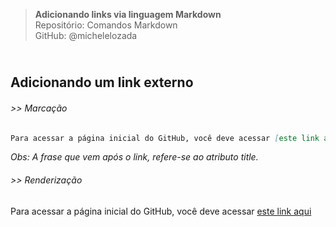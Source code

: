 > **Adicionando links via linguagem Markdown**      
> Repositório: Comandos Markdown  
> GitHub: @michelelozada
&nbsp;
     
&nbsp;     
**Adicionando um link externo**  
---
###### >> Marcação  
```markdown
Para acessar a página inicial do GitHub, você deve acessar [este link aqui](https://github.com 'Clique para acessar a página inicial do GitHub')
```
*Obs: A frase que vem após o link, refere-se ao atributo title.*    

###### >> Renderização
Para acessar a página inicial do GitHub, você deve acessar [este link aqui](https://github.com 'Clique para acessar a página inicial do GitHub')